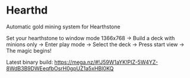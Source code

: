 # Hearthd
Automatic gold mining system for Hearthstone

Set your hearthstone to window mode 1366x768 ->
Build a deck with minions only ->
Enter play mode ->
Select the deck ->
Press start view ->
The magic begins!

Latest binary build: 
https://mega.nz/#!J59W1aYK!PIZ-5W4YZ-8WdB3B9DWEeqfbOsrH0gpUZ1a5xHBI0KQ
